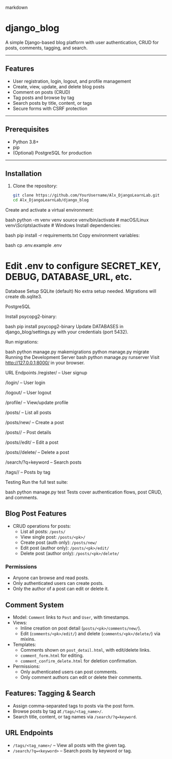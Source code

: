 markdown
# django_blog

A simple Django-based blog platform with user authentication, CRUD for posts, comments, tagging, and search.

---

## Features

- User registration, login, logout, and profile management  
- Create, view, update, and delete blog posts  
- Comment on posts (CRUD)  
- Tag posts and browse by tag  
- Search posts by title, content, or tags  
- Secure forms with CSRF protection  

---

## Prerequisites

- Python 3.8+  
- pip  
- (Optional) PostgreSQL for production  

---

## Installation

1. Clone the repository:  
   ```bash
   git clone https://github.com/YourUsername/Alx_DjangoLearnLab.git
   cd Alx_DjangoLearnLab/django_blog
Create and activate a virtual environment:

bash
python -m venv venv
source venv/bin/activate      # macOS/Linux
venv\Scripts\activate         # Windows
Install dependencies:

bash
pip install -r requirements.txt
Copy environment variables:

bash
cp .env.example .env
# Edit .env to configure SECRET_KEY, DEBUG, DATABASE_URL, etc.
Database Setup
SQLite (default) No extra setup needed. Migrations will create db.sqlite3.

PostgreSQL

Install psycopg2-binary:

bash
pip install psycopg2-binary
Update DATABASES in django_blog/settings.py with your credentials (port 5432).

Run migrations:

bash
python manage.py makemigrations
python manage.py migrate
Running the Development Server
bash
python manage.py runserver
Visit http://127.0.0.1:8000/ in your browser.

URL Endpoints
/register/ – User signup

/login/ – User login

/logout/ – User logout

/profile/ – View/update profile

/posts/ – List all posts

/posts/new/ – Create a post

/posts/<pk>/ – Post details

/posts/<pk>/edit/ – Edit a post

/posts/<pk>/delete/ – Delete a post

/search/?q=keyword – Search posts

/tags/<tag>/ – Posts by tag

Testing
Run the full test suite:

bash
python manage.py test
Tests cover authentication flows, post CRUD, and comments.

## Blog Post Features

- CRUD operations for posts:
  - List all posts: `/posts/`
  - View single post: `/posts/<pk>/`
  - Create post (auth only): `/posts/new/`
  - Edit post (author only): `/posts/<pk>/edit/`
  - Delete post (author only): `/posts/<pk>/delete/`

### Permissions

- Anyone can browse and read posts.
- Only authenticated users can create posts.
- Only the author of a post can edit or delete it.

## Comment System

- Model: `Comment` links to `Post` and `User`, with timestamps.  
- Views:
  - Inline creation on post detail (`posts/<pk>/comments/new/`).  
  - Edit (`comments/<pk>/edit/`) and delete (`comments/<pk>/delete/`) via mixins.  
- Templates:
  - Comments shown on `post_detail.html`, with edit/delete links.  
  - `comment_form.html` for editing.  
  - `comment_confirm_delete.html` for deletion confirmation.  
- Permissions:
  - Only authenticated users can post comments.  
  - Only comment authors can edit or delete their comments.  

## Features: Tagging & Search

- Assign comma-separated tags to posts via the post form.  
- Browse posts by tag at `/tags/<tag_name>/`.  
- Search title, content, or tag names via `/search/?q=keyword`.

## URL Endpoints

- `/tags/<tag_name>/` – View all posts with the given tag.  
- `/search/?q=<keyword>` – Search posts by keyword or tag.
